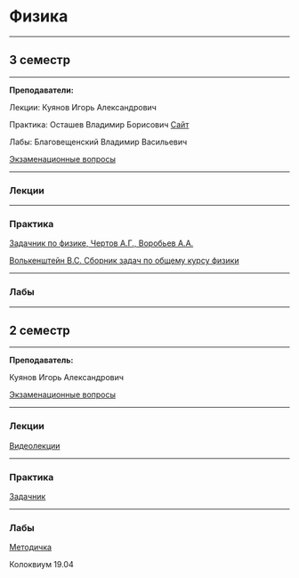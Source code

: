 # Физика

____________
## 3 семестр
___________
**Преподаватели:**

Лекции: Куянов Игорь Александрович

Практика: Осташев Владимир Борисович [Сайт](http://ostashevvb.spb.ru/)

Лабы: Благовещенский Владимир Васильевич

[Экзаменационные вопросы]()
_________
### Лекции
_________
### Практика

[Задачник по физике, Чертов А.Г., Воробьев А.А. ](../Files/Physics/Задачник%20по%20физике_Чертов%20А.Г%2C%20Воробьев%20А.А_2001%207-е%20изд%20-640с.pdf)

[Волькенштейн В.С. Сборник задач по общему курсу физики](../Files/Physics/pdf=17019)
_________
### Лабы
____________
## 2 семестр
___________
**Преподаватель:**

Куянов Игорь Александрович

[Экзаменационные вопросы](../Files/Physics/upload_2022_06_07_10_03_16_196.jpg)
_________
### Лекции

[Видеолекции](https://m.vk.com/id594767962) 
_________
### Практика
[Задачник](../Files/Physics/Задачник%20по%20физике_Чертов%20А.Г%2C%20Воробьев%20А.А_2001%207-е%20изд%20-640с.pdf)

_________
### Лабы

[Методичка](../Files/Physics/LabyPoFizike_compressed.pdf)

Колоквиум 19.04
